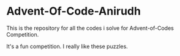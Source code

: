 # Advent-Of-Code-Anirudh

This is the repository for all the codes i solve for Advent-of-Codes Competition.

It's a fun competition. I really like these puzzles.


